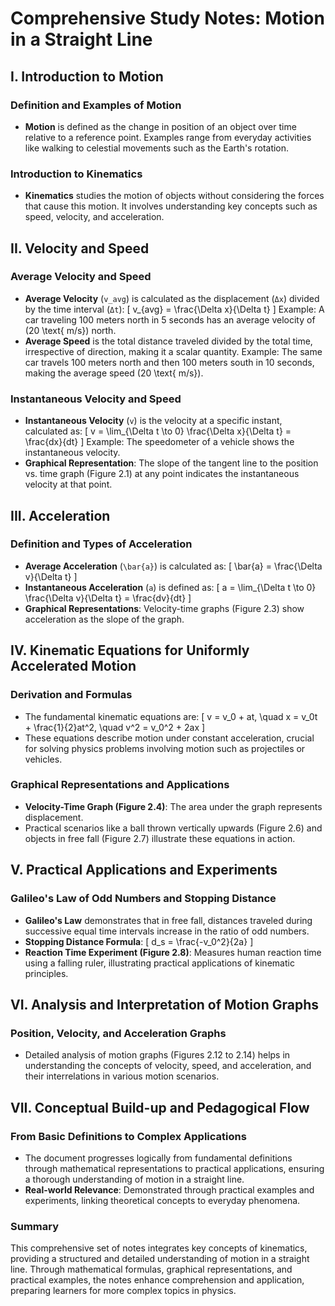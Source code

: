 # Comprehensive Study Notes: Motion in a Straight Line

## I. Introduction to Motion

### Definition and Examples of Motion
- **Motion** is defined as the change in position of an object over time relative to a reference point. Examples range from everyday activities like walking to celestial movements such as the Earth's rotation.

### Introduction to Kinematics
- **Kinematics** studies the motion of objects without considering the forces that cause this motion. It involves understanding key concepts such as speed, velocity, and acceleration.

## II. Velocity and Speed

### Average Velocity and Speed
- **Average Velocity** (`v_avg`) is calculated as the displacement (`Δx`) divided by the time interval (`Δt`):
  \[
  v_{avg} = \frac{\Delta x}{\Delta t}
  \]
  Example: A car traveling 100 meters north in 5 seconds has an average velocity of \(20 \text{ m/s}\) north.
- **Average Speed** is the total distance traveled divided by the total time, irrespective of direction, making it a scalar quantity.
  Example: The same car travels 100 meters north and then 100 meters south in 10 seconds, making the average speed \(20 \text{ m/s}\).

### Instantaneous Velocity and Speed
- **Instantaneous Velocity** (`v`) is the velocity at a specific instant, calculated as:
  \[
  v = \lim_{\Delta t \to 0} \frac{\Delta x}{\Delta t} = \frac{dx}{dt}
  \]
  Example: The speedometer of a vehicle shows the instantaneous velocity.
- **Graphical Representation**: The slope of the tangent line to the position vs. time graph (Figure 2.1) at any point indicates the instantaneous velocity at that point.

## III. Acceleration

### Definition and Types of Acceleration
- **Average Acceleration** (`\bar{a}`) is calculated as:
  \[
  \bar{a} = \frac{\Delta v}{\Delta t}
  \]
- **Instantaneous Acceleration** (`a`) is defined as:
  \[
  a = \lim_{\Delta t \to 0} \frac{\Delta v}{\Delta t} = \frac{dv}{dt}
  \]
- **Graphical Representations**: Velocity-time graphs (Figure 2.3) show acceleration as the slope of the graph.

## IV. Kinematic Equations for Uniformly Accelerated Motion

### Derivation and Formulas
- The fundamental kinematic equations are:
  \[
  v = v_0 + at, \quad x = v_0t + \frac{1}{2}at^2, \quad v^2 = v_0^2 + 2ax
  \]
- These equations describe motion under constant acceleration, crucial for solving physics problems involving motion such as projectiles or vehicles.

### Graphical Representations and Applications
- **Velocity-Time Graph (Figure 2.4)**: The area under the graph represents displacement.
- Practical scenarios like a ball thrown vertically upwards (Figure 2.6) and objects in free fall (Figure 2.7) illustrate these equations in action.

## V. Practical Applications and Experiments

### Galileo's Law of Odd Numbers and Stopping Distance
- **Galileo's Law** demonstrates that in free fall, distances traveled during successive equal time intervals increase in the ratio of odd numbers.
- **Stopping Distance Formula**:
  \[
  d_s = \frac{-v_0^2}{2a}
  \]
- **Reaction Time Experiment (Figure 2.8)**: Measures human reaction time using a falling ruler, illustrating practical applications of kinematic principles.

## VI. Analysis and Interpretation of Motion Graphs

### Position, Velocity, and Acceleration Graphs
- Detailed analysis of motion graphs (Figures 2.12 to 2.14) helps in understanding the concepts of velocity, speed, and acceleration, and their interrelations in various motion scenarios.

## VII. Conceptual Build-up and Pedagogical Flow

### From Basic Definitions to Complex Applications
- The document progresses logically from fundamental definitions through mathematical representations to practical applications, ensuring a thorough understanding of motion in a straight line.
- **Real-world Relevance**: Demonstrated through practical examples and experiments, linking theoretical concepts to everyday phenomena.

### Summary
This comprehensive set of notes integrates key concepts of kinematics, providing a structured and detailed understanding of motion in a straight line. Through mathematical formulas, graphical representations, and practical examples, the notes enhance comprehension and application, preparing learners for more complex topics in physics.